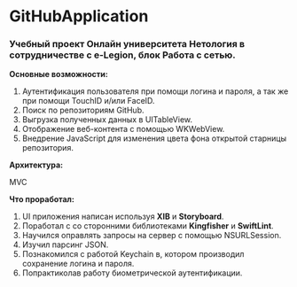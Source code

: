 # GitHubApplication

### Учебный проект Онлайн университета Нетология в сотрудничестве с e-Legion, блок Работа с сетью. 

**Основные возможности:**

1. Аутентификация пользователя при помощи логина и пароля, а так же при помощи TouchID и/или FaceID.
2. Поиск по репозиториям GitHub.
3. Выгрузка полученных данных в UITableView.
4. Отображение веб-контента с помощью WKWebView.
5. Внедрение JavaScript для изменения цвета фона открытой старницы репозитория.

**Архитектура:**

MVC

**Что проработал:**

1. UI приложения написан используя **XIB** и **Storyboard**.
2. Поработал с со сторонними библиотеками **Kingfisher** и **SwiftLint**.
3. Научился оправлять запросы на сервер с помощью NSURLSession.
4. Изучил парсинг JSON.
5. Познакомился с работой Keychain в, котором производил сохранение логина и пароля.
6. Попрактиколав работу биометрической аутентификации.

